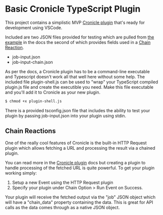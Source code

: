 # Basic Cronicle TypeScript Plugin
This project contains a simplistic MVP [Cronicle plugin](https://github.com/jhuckaby/Cronicle/blob/master/docs/Plugins.md) that's ready for development using VSCode. 

Included are two JSON files provided for testing which are pulled from [the example](https://github.com/jhuckaby/Cronicle/blob/master/docs/Plugins.md#json-input) in the docs the second of which provides fields used in a [Chain Reaction](https://github.com/jhuckaby/Cronicle/blob/master/docs/Plugins.md#chain-reaction-control).

* job-input.json
* job-input-chain.json

As per the docs, a Cronicle plugin has to be a command-line executable and Typescript doesn't work all that well here without some help. The included file plugin-shell.js can be used to "wrap" your TypeScript compiled plugin.js file and create the executible you need. Make this file executable and you'll add it to Cronicle as your new plugin.

```bash
$ chmod +x plugin-shell.js
```

There is a provided tsconfig.json file that includes the ability to test your plugin by passing job-input.json into your plugin using stdin.

## Chain Reactions
One of the really cool features of Cronicle is the built-in HTTP Request plugin which allows fetching a URL and processing the result via a chained plugin.

You can read more in the [Cronicle plugin](https://github.com/jhuckaby/Cronicle/blob/master/docs/Plugins.md) docs but creating a plugin to handle processing of the fetched URL is quite powerful. To get your plugin working simply:

1. Setup a new Event using the HTTP Request plugin
2. Specify your plugin under Chain Option > Run Event on Success.

Your plugin will receive the fetched output via the "job" JSON object which will have a "chain_data" property containing the data. This is great for API calls as the data comes through as a native JSON object.
